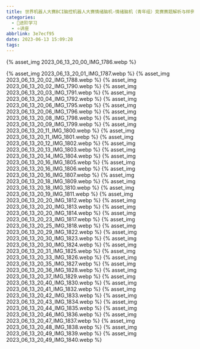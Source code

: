 ```yaml
---
title: 世界机器人大赛BCI脑控机器人大赛情绪脑机-情绪脑机（青年组）竞赛赛题解析与样例教学
categories:
  - 🌙进阶学习
  - ⭐讲座
abbrlink: 3e7ecf95
date: 2023-06-13 15:09:28
tags:
---
```


{% asset_img 2023_06_13_20_00_IMG_1786.webp %}

<!--more-->

{% asset_img 2023_06_13_20_01_IMG_1787.webp %}
{% asset_img 2023_06_13_20_02_IMG_1788.webp %}
{% asset_img 2023_06_13_20_02_IMG_1790.webp %}
{% asset_img 2023_06_13_20_03_IMG_1791.webp %}
{% asset_img 2023_06_13_20_04_IMG_1792.webp %}
{% asset_img 2023_06_13_20_06_IMG_1795.webp %}
{% asset_img 2023_06_13_20_06_IMG_1796.webp %}
{% asset_img 2023_06_13_20_08_IMG_1798.webp %}
{% asset_img 2023_06_13_20_09_IMG_1799.webp %}
{% asset_img 2023_06_13_20_11_IMG_1800.webp %}
{% asset_img 2023_06_13_20_11_IMG_1801.webp %}
{% asset_img 2023_06_13_20_12_IMG_1802.webp %}
{% asset_img 2023_06_13_20_13_IMG_1803.webp %}
{% asset_img 2023_06_13_20_14_IMG_1804.webp %}
{% asset_img 2023_06_13_20_16_IMG_1805.webp %}
{% asset_img 2023_06_13_20_16_IMG_1806.webp %}
{% asset_img 2023_06_13_20_16_IMG_1807.webp %}
{% asset_img 2023_06_13_20_18_IMG_1809.webp %}
{% asset_img 2023_06_13_20_18_IMG_1810.webp %}
{% asset_img 2023_06_13_20_19_IMG_1811.webp %}
{% asset_img 2023_06_13_20_20_IMG_1812.webp %}
{% asset_img 2023_06_13_20_20_IMG_1813.webp %}
{% asset_img 2023_06_13_20_20_IMG_1814.webp %}
{% asset_img 2023_06_13_20_23_IMG_1817.webp %}
{% asset_img 2023_06_13_20_25_IMG_1818.webp %}
{% asset_img 2023_06_13_20_29_IMG_1822.webp %}
{% asset_img 2023_06_13_20_30_IMG_1823.webp %}
{% asset_img 2023_06_13_20_30_IMG_1824.webp %}
{% asset_img 2023_06_13_20_31_IMG_1825.webp %}
{% asset_img 2023_06_13_20_33_IMG_1826.webp %}
{% asset_img 2023_06_13_20_35_IMG_1827.webp %}
{% asset_img 2023_06_13_20_36_IMG_1828.webp %}
{% asset_img 2023_06_13_20_37_IMG_1829.webp %}
{% asset_img 2023_06_13_20_40_IMG_1830.webp %}
{% asset_img 2023_06_13_20_41_IMG_1832.webp %}
{% asset_img 2023_06_13_20_42_IMG_1833.webp %}
{% asset_img 2023_06_13_20_43_IMG_1834.webp %}
{% asset_img 2023_06_13_20_44_IMG_1835.webp %}
{% asset_img 2023_06_13_20_46_IMG_1836.webp %}
{% asset_img 2023_06_13_20_47_IMG_1837.webp %}
{% asset_img 2023_06_13_20_48_IMG_1838.webp %}
{% asset_img 2023_06_13_20_49_IMG_1839.webp %}
{% asset_img 2023_06_13_20_49_IMG_1840.webp %}
